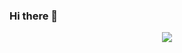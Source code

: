 ### Hi there 👋
<div align="center"> <img src="https://metrics.lecoq.io/jinyu-xie?template=classic&config.timezone=Asia%2FShanghai"> </div>





<!--
**jinyu-xie/jinyu-xie** is a ✨ _special_ ✨ repository because its `README.md` (this file) appears on your GitHub profile.

Here are some ideas to get you started:

- 🔭 I’m currently working on ...
- 🌱 I’m currently learning ...
- 👯 I’m looking to collaborate on ...
- 🤔 I’m looking for help with ...
- 💬 Ask me about ...
- 📫 How to reach me: ...
- 😄 Pronouns: ...
- ⚡ Fun fact: ...
-->
